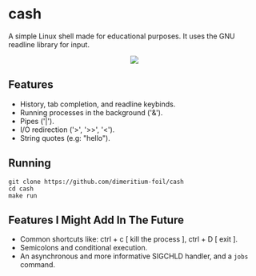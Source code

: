 # cash
A simple Linux shell made for educational purposes. It uses the GNU readline library for input.

<p align="center">
  <img src=https://rimgo.pussthecat.org/sgDSCsx.png />
</p>

## Features
* History, tab completion, and readline keybinds.
* Running processes in the background ('&').
* Pipes ('|').
* I/O redirection ('>', '>>', '<').
* String quotes (e.g: "hello").

## Running
```
git clone https://github.com/dimeritium-foil/cash
cd cash
make run
```

## Features I Might Add In The Future
* Common shortcuts like: ctrl + c [ kill the process ], ctrl + D [ exit ].
* Semicolons and conditional execution.
* An asynchronous and more informative SIGCHLD handler, and a `jobs` command.
